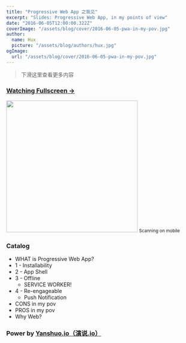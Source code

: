 ```yaml
---
title: "Progressive Web App 之我见"
excerpt: "Slides: Progressive Web App, in my points of view"
date: "2016-06-05T12:00:00.322Z"
coverImage: "/assets/blog/cover/2016-06-05-pwa-in-my-pov.jpg"
author:
  name: Hux
  picture: "/assets/blog/authors/hux.jpg"
ogImage:
  url: "/assets/blog/cover/2016-06-05-pwa-in-my-pov.jpg"
---
```



> 下滑这里查看更多内容

### [Watching Fullscreen →](https://huangxuan.me/pwa-in-my-pov/)

<div class="visible-md visible-lg">
    <img src="//huangxuan.me/pwa-in-my-pov/attach/qrcode.png" width="350" />
    <small class="img-hint">Scanning on mobile</small>
</div>


### Catalog

- WHAT is Progressive Web App?
- 1 - Installability
- 2 - App Shell
- 3 - Offline
    - SERVICE WORKER!
- 4 - Re-engageable
    - Push Notification
- CONS in my pov
- PROS in my pov
- Why Web?


### Power by [Yanshuo.io（演说.io）](https://yanshuo.io)
